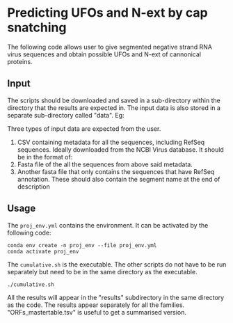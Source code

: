 # Predicting UFOs and N-ext by cap snatching
The following code allows user to give segmented negative strand RNA virus sequences and obtain possible UFOs and N-ext of cannonical proteins.

## Input
The scripts should be downloaded and saved in a sub-directory within the directory that the results are expected in. The input data is also stored in a separate sub-directory called "data". Eg:

Three types of input data are expected from the user.
1. CSV containing metadata for all the sequences, including RefSeq sequences. Ideally downloaded from the NCBI Virus database. It should be in the format of:
2. Fasta file of the all the sequences from above said metadata.
3. Another fasta file that only contains the sequences that have RefSeq annotation. These should also contain the segment name at the end of description

## Usage
The `proj_env.yml` contains the environment. It can be activated by the following code:
```
conda env create -n proj_env --file proj_env.yml
conda activate proj_env
```
The `cumulative.sh` is the executable. The other scripts do not have to be run separately but need to be in the same directory as the executable.
```
./cumulative.sh
```
All the results will appear in the "results" subdirectory in the same directory as the code. The results appear separately for all the families.
"ORFs_mastertable.tsv" is useful to get a summarised version.
